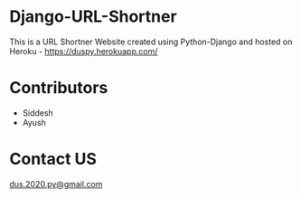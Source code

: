 # Django-URL-Shortner
This is a URL Shortner Website created using Python-Django and hosted on Heroku - https://duspy.herokuapp.com/

# Contributors
- Siddesh
- Ayush

# Contact US
dus.2020.py@gmail.com
